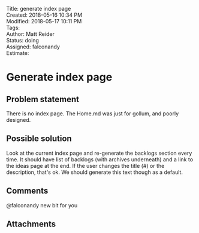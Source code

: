 Title: generate index page  
Created: 2018-05-16 10:34 PM  
Modified: 2018-05-17 10:11 PM  
Tags:   
Author: Matt Reider  
Status: doing  
Assigned: falconandy  
Estimate:   

# Generate index page

## Problem statement

There is no index page. The Home.md was just for gollum, and poorly designed.

## Possible solution

Look at the current index page and re-generate the backlogs section every time. It should have list of backlogs (with archives underneath) and a link to the ideas page at the end. If the user changes the title (#) or the description, that's ok. We should generate this text though as a default.

## Comments

  @falconandy new bit for you

## Attachments
